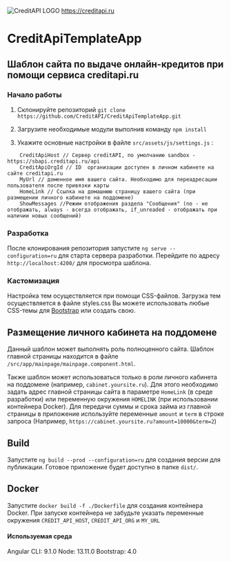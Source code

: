 ![CreditAPI LOGO](https://creditapi.ru/assets/img/favicon.png)
https://creditapi.ru
# CreditApiTemplateApp
## Шаблон сайта по выдаче онлайн-кредитов при помощи сервиса creditapi.ru

### Начало работы

1. Склонируйте репозиторий `git clone https://github.com/CreditAPI/CreditApiTemplateApp.git`

2. Загрузите необходимые модули выполнив команду `npm install`

3. Укажите основные настройки в файле `src/assets/js/settings.js` :
```
    CreditApiHost // Сервер creditAPI, по умолчанию sandbox -  https://sbapi.creditapi.ru/api
    CreditApiOrgId // ID  организации доступен в личном кабинете на сайте creditapi.ru
    MyUrl // доменное имя вашего сайта. Необходимо для переадресации пользователя после привязки карты
    HomeLink // Ссылка на домашнюю страницу вашего сайта (при размещении личного кабинете на поддомене)
    ShowMessages //Режим отображения раздела "Сообщения" (no - не отображать, always - всегда отображать, if_unreaded - отображать при наличии новых сообщений)
```

### Разработка 

После клонирования репозитория запустите `ng serve --configuration=ru` для старта сервера разработки. Перейдите по адресу `http://localhost:4200/` для просмотра шаблона.


### Кастомизация
Настройка тем осуществляется при помощи CSS-файлов. Загрузка тем осуществляется в файле styles.css
Вы можете использовать любые CSS-темы для [Bootstrap](https://getbootstrap.com/)  или создать свою.

## Размещение личного кабинета на поддомене

Данный шаблон может выполнять роль полноценного сайта. Шаблон главной страницы находится в файле `/src/app/mainpage/mainpage.component.html`.

Также шаблон может использоваться только в роли личного кабинета на поддомене (например, `cabinet.yoursite.ru`). Для этого необходимо задать адрес главной страницы сайта в параметре `HomeLink` (в среде разработки) или переменную окружения `HOMELINK` (при использовании контейнера Docker). Для передачи суммы и срока займа из главной страницы в приложение используйте переменные `amount` и `term` в строке запроса (Например, `https://cabinet.yoursite.ru?amount=10000&term=2`)

## Build

Запустите `ng build --prod --configuration=ru` для создания версии для публикации. Готовое приложение будет доступно в папке `dist/`.

## Docker

Запустите `docker build -f ./Dockerfile` для создания контейнера Docker. 
При запуске контейнера не забудьте указать переменные окружения `CREDIT_API_HOST`, `CREDIT_API_ORG` и `MY_URL`

#### Используемая среда

Angular CLI: 9.1.0
Node: 13.11.0
Bootstrap: 4.0
